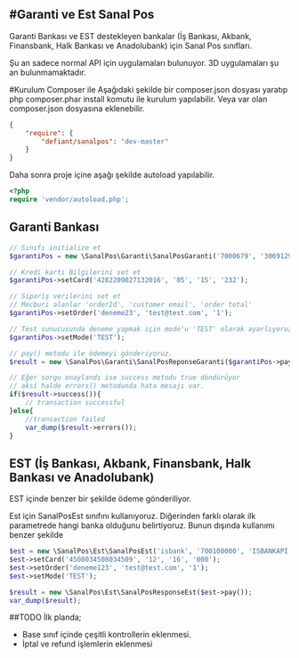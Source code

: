 #Garanti ve Est Sanal Pos
------------------------

Garanti Bankası ve EST destekleyen bankalar (İş Bankası, Akbank, Finansbank, Halk Bankası ve Anadolubank) için Sanal Pos sınıfları.

Şu an sadece normal API için uygulamaları bulunuyor. 3D uygulamaları şu an bulunmamaktadır.

#Kurulum
Composer ile
Aşağıdaki şekilde bir composer.json dosyası yaratıp php composer.phar install komutu ile kurulum yapılabilir. Veya var olan composer.json dosyasına eklenebilir.
```json
{
    "require": {
        "defiant/sanalpos": "dev-master"
    }
}
```

Daha sonra proje içine aşağı şekilde autoload yapılabilir.
```php
<?php
require 'vendor/autoload.php';
```
## Garanti Bankası
```php
// Sınıfı initialize et
$garantiPos = new \SanalPos\Garanti\SanalPosGaranti('7000679', '30691297', 'PROVAUT', '123qweASD', 'PROVAUT');

// Kredi kartı Bilgilerini set et
$garantiPos->setCard('4282209027132016', '05', '15', '232');

// Sipariş verilerini set et
// Mecburi alanlar 'orderId', 'customer email', 'order total'
$garantiPos->setOrder('deneme23', 'test@test.com', '1');

// Test sunucusunda deneme yapmak için mode'u 'TEST' olarak ayarlıyoruz.
$garantiPos->setMode('TEST');

// pay() metodu ile ödemeyi gönderiyoruz.
$result = new \SanalPos\Garanti\SanalPosReponseGaranti($garantiPos->pay());

// Eğer sorgu onaylandı ise success metodu true döndürüyor
// aksi halde errors() metodunda hata mesajı var.
if($result->success()){
    // transaction successful
}else{
    //transaction failed
    var_dump($result->errors());
}
```

## EST (İş Bankası, Akbank, Finansbank, Halk Bankası ve Anadolubank)
EST içinde benzer bir şekilde ödeme gönderiliyor.

Est için SanalPosEst sınıfını kullanıyoruz.
Diğerinden farklı olarak ilk parametrede hangi banka olduğunu belirtiyoruz.
Bunun dışında kullanımı benzer şekilde
```php
$est = new \SanalPos\Est\SanalPosEst('isbank', '700100000', 'ISBANKAPI', 'ISBANK07');
$est->setCard('4508034508034509', '12', '16', '000');
$est->setOrder('deneme123', 'test@test.com', '1');
$est->setMode('TEST');

$result = new \SanalPos\Est\SanalPosResponseEst($est->pay());
var_dump($result);
```

##TODO
İlk planda;
- Base sınıf içinde çeşitli kontrollerin eklenmesi.
- İptal ve refund işlemlerin eklenmesi